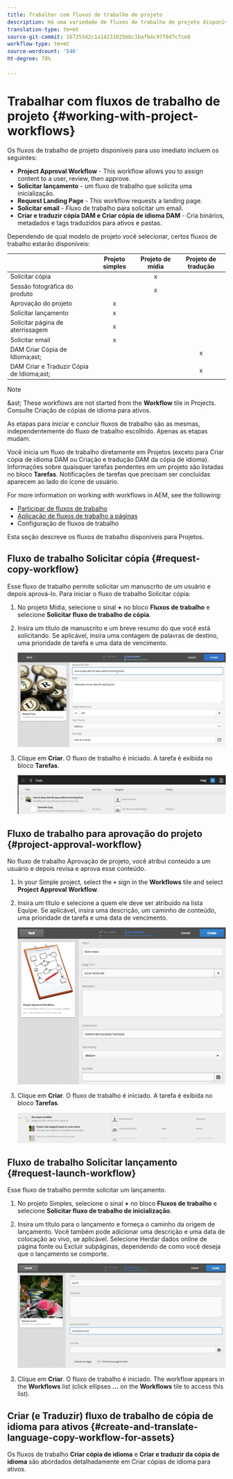 ```yaml
---
title: Trabalhar com fluxos de trabalho de projeto
description: Há uma variedade de fluxos de trabalho de projeto disponíveis para uso imediato.
translation-type: tm+mt
source-git-commit: 16725342c1a14231025bbc1bafb4c97f0d7cfce8
workflow-type: tm+mt
source-wordcount: '546'
ht-degree: 78%

---
```



# Trabalhar com fluxos de trabalho de projeto {#working-with-project-workflows}

Os fluxos de trabalho de projeto disponíveis para uso imediato incluem os seguintes:

* **Project Approval Workflow** - This workflow allows you to assign content to a user, review, then approve.
* **Solicitar lançamento** - um fluxo de trabalho que solicita uma inicialização.
* **Request Landing Page** - This workflow requests a landing page.
* **Solicitar email** - Fluxo de trabalho para solicitar um email.
* **Criar e traduzir cópia DAM e Criar cópia de idioma DAM** - Cria binários, metadados e tags traduzidos para ativos e pastas.

Dependendo de qual modelo de projeto você selecionar, certos fluxos de trabalho estarão disponíveis:

|  | **Projeto simples** | **Projeto de mídia** | **Projeto de tradução** |
|---|:-:|:-:|:-:|
| Solicitar cópia |  | x |  |
| Sessão fotográfica do produto |  | x |  |
| Aprovação do projeto | x |  |  |
| Solicitar lançamento | x |  |  |
| Solicitar página de aterrissagem | x |  |  |
| Solicitar email | x |  |  |
| DAM Criar Cópia de Idioma;ast; |  |  | x |
| DAM Criar e Traduzir Cópia de Idioma;ast; |  |  | x |

>[!NOTE]
>
>&amp;ast; These workflows are not started from the **Workflow** tile in Projects. Consulte Criação de cópias de idioma para ativos.
<!--
>&ast; These workflows are not started from the **Workflow** tile in Projects. See [Creating Language Copies for Assets.](/help/sites-administering/tc-manage.md)
-->

As etapas para iniciar e concluir fluxos de trabalho são as mesmas, independentemente do fluxo de trabalho escolhido. Apenas as etapas mudam.

Você inicia um fluxo de trabalho diretamente em Projetos (exceto para Criar cópia de idioma DAM ou Criação e tradução DAM da cópia de idioma). Informações sobre quaisquer tarefas pendentes em um projeto são listadas no bloco **Tarefas**. Notificações de tarefas que precisam ser concluídas aparecem ao lado do ícone de usuário.

For more information on working with workflows in AEM, see the following:

* [Participar de fluxos de trabalho](/help/sites-cloud/authoring/workflows/participating.md)
* [Aplicação de fluxos de trabalho a páginas](/help/sites-cloud/authoring/workflows/applying.md)
* Configuração de fluxos de trabalho <!--* [Configuring workflows](/help/sites-administering/workflows.md)-->

Esta seção descreve os fluxos de trabalho disponíveis para Projetos.

## Fluxo de trabalho Solicitar cópia {#request-copy-workflow}

Esse fluxo de trabalho permite solicitar um manuscrito de um usuário e depois aprová-lo. Para iniciar o fluxo de trabalho Solicitar cópia:

1. No projeto Mídia, selecione o sinal **+** no bloco **Fluxos de trabalho** e selecione **Solicitar fluxo de trabalho de cópia**.
1. Insira um título de manuscrito e um breve resumo do que você está solicitando. Se aplicável, insira uma contagem de palavras de destino, uma prioridade de tarefa e uma data de vencimento.

   ![Solicitar fluxo de trabalho de cópia](/help/sites-cloud/authoring/assets/projects-request-copy.png)

1. Clique em **Criar**. O fluxo de trabalho é iniciado. A tarefa é exibida no bloco **Tarefas**.

   ![Solicitação de cópia adicionada](/help/sites-cloud/authoring/assets/projects-request-copy-add.png)

## Fluxo de trabalho para aprovação do projeto {#project-approval-workflow}

No fluxo de trabalho Aprovação de projeto, você atribui conteúdo a um usuário e depois revisa e aprova esse conteúdo.

1. In your Simple project, select the **`+`** sign in the **Workflows** tile and select **Project Approval Workflow**.
1. Insira um título e selecione a quem ele deve ser atribuído na lista Equipe. Se aplicável, insira uma descrição, um caminho de conteúdo, uma prioridade de tarefa e uma data de vencimento.

   ![Solicitar aprovação](/help/sites-cloud/authoring/assets/projects-approval.png)

1. Clique em **Criar**. O fluxo de trabalho é iniciado. A tarefa é exibida no bloco **Tarefas**.

   ![Solicitação de aprovação adicionada](/help/sites-cloud/authoring/assets/projects-approval-add.png)

## Fluxo de trabalho Solicitar lançamento {#request-launch-workflow}

Esse fluxo de trabalho permite solicitar um lançamento.

1. No projeto Simples, selecione o sinal **+** no bloco **Fluxos de trabalho** e selecione **Solicitar fluxo de trabalho de inicialização**.
1. Insira um título para o lançamento e forneça o caminho da origem de lançamento. Você também pode adicionar uma descrição e uma data de colocação ao vivo, se aplicável. Selecione Herdar dados online de página fonte ou Excluir subpáginas, dependendo de como você deseja que o lançamento se comporte.

   ![Solicitar inicialização](/help/sites-cloud/authoring/assets/projects-request-launch.png)

1. Clique em **Criar**. O fluxo de trabalho é iniciado. The workflow appears in the **Workflows** list (click ellipses **...** on the **Workflows** tile to access this list).

## Criar (e Traduzir) fluxo de trabalho de cópia de idioma para ativos {#create-and-translate-language-copy-workflow-for-assets}

Os fluxos de trabalho **Criar cópia de idioma** e **Criar e traduzir da cópia de idioma** são abordados detalhadamente em Criar cópias de idioma para ativos.
